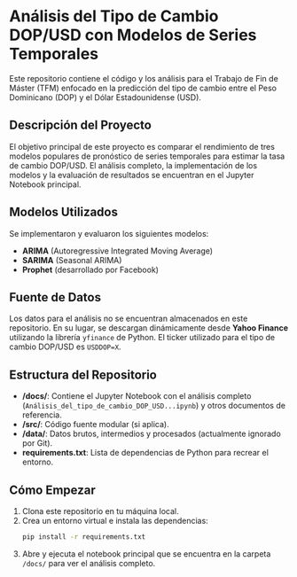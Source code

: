 # Análisis del Tipo de Cambio DOP/USD con Modelos de Series Temporales

Este repositorio contiene el código y los análisis para el Trabajo de Fin de Máster (TFM) enfocado en la predicción del tipo de cambio entre el Peso Dominicano (DOP) y el Dólar Estadounidense (USD).

## Descripción del Proyecto

El objetivo principal de este proyecto es comparar el rendimiento de tres modelos populares de pronóstico de series temporales para estimar la tasa de cambio DOP/USD. El análisis completo, la implementación de los modelos y la evaluación de resultados se encuentran en el Jupyter Notebook principal.

## Modelos Utilizados

Se implementaron y evaluaron los siguientes modelos:
- **ARIMA** (Autoregressive Integrated Moving Average)
- **SARIMA** (Seasonal ARIMA)
- **Prophet** (desarrollado por Facebook)

## Fuente de Datos

Los datos para el análisis no se encuentran almacenados en este repositorio. En su lugar, se descargan dinámicamente desde **Yahoo Finance** utilizando la librería `yfinance` de Python. El ticker utilizado para el tipo de cambio DOP/USD es `USDDOP=X`.

## Estructura del Repositorio

- **/docs/**: Contiene el Jupyter Notebook con el análisis completo (`Análisis_del_tipo_de_cambio_DOP_USD...ipynb`) y otros documentos de referencia.
- **/src/**: Código fuente modular (si aplica).
- **/data/**: Datos brutos, intermedios y procesados (actualmente ignorado por Git).
- **requirements.txt**: Lista de dependencias de Python para recrear el entorno.

## Cómo Empezar

1.  Clona este repositorio en tu máquina local.
2.  Crea un entorno virtual e instala las dependencias:
    ```bash
    pip install -r requirements.txt
    ```
3.  Abre y ejecuta el notebook principal que se encuentra en la carpeta `/docs/` para ver el análisis completo.
